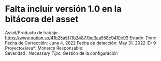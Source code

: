 # Falta incluir versión 1.0 en la bitácora del asset

Asset/Producto de trabajo: https://www.notion.so/41b25a5f7fb24877bc3aa958c9410c93 
Estado: Done
Fecha de Corrección: June 4, 2022
Fecha de detección: May 31, 2022
ID: 9
Proyecto/área*: Monarca
Responsable:  
Severidad *: Necessary
Tipo*: Gestión de la configuración